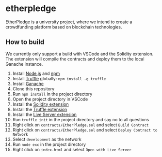 # etherpledge
EtherPledge is a university project, where we intend to create a crowdfunding platform based on blockchain technologies.

## How to build
We currently only support a build with VSCode and the Solidity extension. The extension will compile the contracts and deploy them to the local Ganache instance.

1. Install [Node.js](https://nodejs.org/en/) and [npm](https://www.npmjs.com/)
2. Install [Truffle](http://truffleframework.com/) globally: `npm install -g truffle`
3. Install [Ganache](http://truffleframework.com/ganache/)
4. Clone this repository
5. Run `npm install` in the project directory
6. Open the project directory in VSCode
7. Install the [Solidity extension](https://marketplace.visualstudio.com/items?itemName=JuanBlanco.solidity)
8. Install the [Truffle extension](https://marketplace.visualstudio.com/items?itemName=trufflesuite-csi.truffle-vscode)
9. Install the [Live Server extension](https://marketplace.visualstudio.com/items?itemName=ritwickdey.LiveServer)
10. Run `truffle init` in the project directory and say no to all questions
11. Right click on `contracts/EtherPledge.sol` and select `Build Contract`
12. Right click on `contracts/EtherPledge.sol` and select `Deploy Contract to Network`
13. Select `development` as the network
14. Run `node exc` in the project directory
15. Right click on `index.html` and select `Open with Live Server`